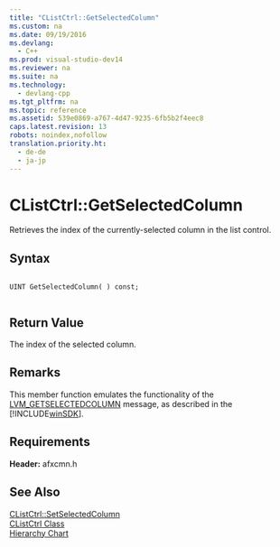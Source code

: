 ```yaml
---
title: "CListCtrl::GetSelectedColumn"
ms.custom: na
ms.date: 09/19/2016
ms.devlang: 
  - C++
ms.prod: visual-studio-dev14
ms.reviewer: na
ms.suite: na
ms.technology: 
  - devlang-cpp
ms.tgt_pltfrm: na
ms.topic: reference
ms.assetid: 539e0869-a767-4d47-9235-6fb5b2f4eec8
caps.latest.revision: 13
robots: noindex,nofollow
translation.priority.ht: 
  - de-de
  - ja-jp
---
```

# CListCtrl::GetSelectedColumn
Retrieves the index of the currently-selected column in the list control.  
  
## Syntax  
  
```  
  
UINT GetSelectedColumn( ) const;  
  
```  
  
## Return Value  
 The index of the selected column.  
  
## Remarks  
 This member function emulates the functionality of the [LVM_GETSELECTEDCOLUMN](http://msdn.microsoft.com/library/windows/desktop/bb761067) message, as described in the [!INCLUDE[winSDK](../vs140/includes/winSDK_md.md)].  
  
## Requirements  
 **Header:** afxcmn.h  
  
## See Also  
 [CListCtrl::SetSelectedColumn](../vs140/CListCtrl--SetSelectedColumn.md)   
 [CListCtrl Class](../vs140/CListCtrl-Class.md)   
 [Hierarchy Chart](../vs140/Hierarchy-Chart.md)